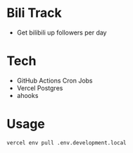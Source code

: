 # Bili Track
- Get bilibili up followers per day

# Tech
- GitHub Actions Cron Jobs
- Vercel Postgres 
- ahooks

# Usage
```bash
vercel env pull .env.development.local
```
